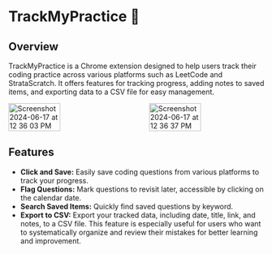 # TrackMyPractice 🎯

## Overview
TrackMyPractice is a Chrome extension designed to help users track their coding practice across various platforms such as LeetCode and StrataScratch. It offers features for tracking progress, adding notes to saved items, and exporting data to a CSV file for easy management.

<div style="display: flex; justify-content: space-between;">
    <img src="https://github.com/Chloehongrd/TrackMyPractice/assets/172913904/974a23d1-ec43-4e76-b3dc-d9e197d3809d" alt="Screenshot 2024-06-17 at 12 36 03 PM" style="width: 45%;">
    <img src="https://github.com/Chloehongrd/TrackMyPractice/assets/172913904/3379ab5c-10fc-4d9b-a147-e157f103808f" alt="Screenshot 2024-06-17 at 12 36 37 PM" style="width: 45%;">
</div>

## Features
- **Click and Save:** Easily save coding questions from various platforms to track your progress.
- **Flag Questions:** Mark questions to revisit later, accessible by clicking on the calendar date.
- **Search Saved Items:** Quickly find saved questions by keyword.
- **Export to CSV:** Export your tracked data, including date, title, link, and notes, to a CSV file. This feature is especially useful for users who want to systematically organize and review their mistakes for better learning and improvement.





